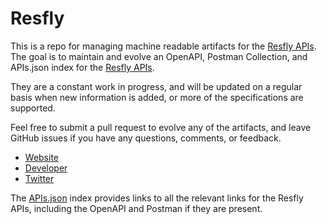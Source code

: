 # ResflyThis is a repo for managing machine readable artifacts for the [Resfly APIs](http://www.resfly.com/docs-api-introduction/). The goal is to maintain and evolve an OpenAPI, Postman Collection, and APIs.json index for the [Resfly APIs](http://www.resfly.com/docs-api-introduction/).They are a constant work in progress, and will be updated on a regular basis when new information is added, or more of the specifications are supported.Feel free to submit a pull request to evolve any of the artifacts, and leave GitHub issues if you have any questions, comments, or feedback.- [Website](http://www.resfly.com/docs-api-introduction/)- [Developer](http://www.resfly.com/docs-api-introduction/)- [Twitter](https://twitter.com/resfly)The [APIs.json](https://github.com/api-evangelist/resfly/blob/master/apis.json) index provides links to all the relevant links for the Resfly APIs, including the OpenAPI and Postman if they are present.